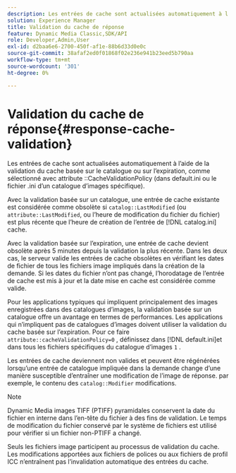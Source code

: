 ```yaml
---
description: Les entrées de cache sont actualisées automatiquement à l’aide de la validation du cache basée sur le catalogue ou sur l’expiration, comme sélectionné avec l’attribut CacheValidationPolicy (dans default.ini ou le fichier .ini d’un catalogue d’images spécifique).
solution: Experience Manager
title: Validation du cache de réponse
feature: Dynamic Media Classic,SDK/API
role: Developer,Admin,User
exl-id: d2baa6e6-2700-450f-af1e-88b6d33d0e0c
source-git-commit: 38afaf2ed0f01868f02e236e941b23eed5b790aa
workflow-type: tm+mt
source-wordcount: '301'
ht-degree: 0%

---
```


# Validation du cache de réponse{#response-cache-validation}

Les entrées de cache sont actualisées automatiquement à l’aide de la validation du cache basée sur le catalogue ou sur l’expiration, comme sélectionné avec attribute ::CacheValidationPolicy (dans default.ini ou le fichier .ini d’un catalogue d’images spécifique).

Avec la validation basée sur un catalogue, une entrée de cache existante est considérée comme obsolète si `catalog::LastModified` (ou `attribute::LastModified`, ou l’heure de modification du fichier du fichier) est plus récente que l’heure de création de l’entrée de [!DNL catalog.ini] cache.

Avec la validation basée sur l’expiration, une entrée de cache devient obsolète après 5 minutes depuis la validation la plus récente. Dans les deux cas, le serveur valide les entrées de cache obsolètes en vérifiant les dates de fichier de tous les fichiers image impliqués dans la création de la demande. Si les dates du fichier n’ont pas changé, l’horodatage de l’entrée de cache est mis à jour et la date mise en cache est considérée comme valide.

Pour les applications typiques qui impliquent principalement des images enregistrées dans des catalogues d’images, la validation basée sur un catalogue offre un avantage en termes de performances. Les applications qui n’impliquent pas de catalogues d’images doivent utiliser la validation du cache basée sur l’expiration. Pour ce faire `attribute::cacheValidationPolicy=0` , définissez dans [!DNL default.ini]et dans tous les fichiers spécifiques du catalogue d’images `1` .

Les entrées de cache deviennent non valides et peuvent être régénérées lorsqu’une entrée de catalogue impliquée dans la demande change d’une manière susceptible d’entraîner une modification de l’image de réponse. par exemple, le contenu des `catalog::Modifier` modifications.

>[!NOTE]
>
>Dynamic Media images TIFF (PTIFF) pyramidales conservent la date du fichier en interne dans l’en-tête du fichier à des fins de validation. Le temps de modification du fichier conservé par le système de fichiers est utilisé pour vérifier si un fichier non-PTIFF a changé.

Seuls les fichiers image participent au processus de validation du cache. Les modifications apportées aux fichiers de polices ou aux fichiers de profil ICC n’entraînent pas l’invalidation automatique des entrées du cache.
